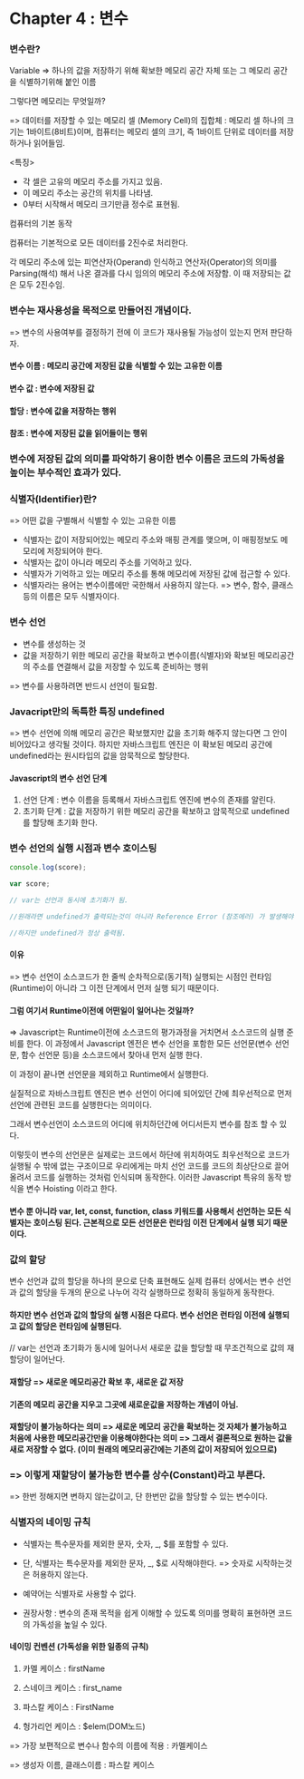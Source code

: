 # Chapter 4 : 변수

### 변수란?

Variable => 하나의 값을 저장하기 위해 확보한 메모리 공간 자체 또는 그 메모리 공간을 식별하기위해 붙인 이름

그렇다면 메모리는 무엇일까?

=> 데이터를 저장할 수 있는 메모리 셀 (Memory Cell)의 집합체 : 메모리 셀 하나의 크기는 1바이트(8비트)이며, 컴퓨터는 메모리 셀의 크기, 즉 1바이트 단위로 데이터를 저장하거나 읽어들임.

<특징> 

- 각 셀은 고유의 메모리 주소를 가지고 있음.
- 이 메모리 주소는 공간의 위치를 나타냄.
- 0부터 시작해서 메모리 크기만큼 정수로 표현됨.

컴퓨터의 기본 동작

컴퓨터는 기본적으로 모든 데이터를 2진수로 처리한다.

각 메모리 주소에 있는 피연산자(Operand) 인식하고 연산자(Operator)의 의미를 Parsing(해석) 해서 나온 결과를 다시 임의의 메모리 주소에 저장함. 이 때 저장되는 값은 모두 2진수임.

### 변수는 재사용성을 목적으로 만들어진 개념이다.

=> 변수의 사용여부를 결정하기 전에 이 코드가 재사용될 가능성이 있는지 먼저 판단하자.

#### 변수 이름 : 메모리 공간에 저장된 값을 식별할 수 있는 고유한 이름

#### 변수 값 : 변수에 저장된 값

#### 할당 : 변수에 값을 저장하는 행위

#### 참조 : 변수에 저장된 값을 읽어들이는 행위

### 변수에 저장된 값의 의미를 파악하기 용이한 변수 이름은 코드의 가독성을 높이는 부수적인 효과가 있다.

### 식별자(Identifier)란?

=> 어떤 값을 구별해서 식별할 수 있는 고유한 이름

- 식별자는 값이 저장되어있는 메모리 주소와 매핑 관계를 맺으며, 이 매핑정보도 메모리에 저장되어야 한다.
- 식별자는 값이 아니라 메모리 주소를 기억하고 있다.
- 식별자가 기억하고 있는 메모리 주소를 통해 메모리에 저장된 값에 접근할 수 있다.
- 식별자라는 용어는 변수이름에만 국한해서 사용하지 않는다. => 변수, 함수, 클래스 등의 이름은 모두 식별자이다.

### 변수 선언

- 변수를 생성하는 것
- 값을 저장하기 위한 메모리 공간을 확보하고 변수이름(식별자)와 확보된 메모리공간의 주소를 연결해서 값을 저장할 수 있도록 준비하는 행위

=> 변수를 사용하려면 반드시 선언이 필요함.

### Javacript만의 독특한 특징 undefined

=> 변수 선언에 의해 메모리 공간은 확보했지만 값을 초기화 해주지 않는다면 그 안이 비어있다고 생각될 것이다. 하지만 자바스크립트 엔진은 이 확보된 메모리 공간에 undefined라는 원시타입의 값을 암묵적으로 할당한다.

#### Javascript의 변수 선언 단계

1. 선언 단계 : 변수 이름을 등록해서 자바스크립트 엔진에 변수의 존재를 알린다.
2. 초기화 단계 : 값을 저장하기 위한 메모리 공간을 확보하고 암묵적으로 undefined를 할당해 초기화 한다.

### 변수 선언의 실행 시점과 변수 호이스팅

``` javascript
console.log(score);

var score; 

// var는 선언과 동시에 초기화가 됨. 

//원래라면 undefined가 출력되는것이 아니라 Reference Error (참조에러) 가 발생해야 함. 

//하지만 undefined가 정상 출력됨.
```
#### 이유

=> 변수 선언이 소스코드가 한 줄씩 순차적으로(동기적) 실행되는 시점인 런타임(Runtime)이 아니라 그 이전 단계에서 먼저 실행 되기 때문이다.

#### 그럼 여기서 Runtime이전에 어떤일이 일어나는 것일까?

=> Javascript는 Runtime이전에 소스코드의 평가과정을 거치면서 소스코드의 실행 준비를 한다. 이 과정에서 Javascript 엔전은 변수 선언을 포함한 모든 선언문(변수 선언문, 함수 선언문 등)을 소스코드에서 찾아내 먼저 실행 한다.

이 과정이 끝나면 선언문을 제외하고 Runtime에서 실행한다.

실질적으로 자바스크립트 엔진은 변수 선언이 어디에 되어있던 간에 최우선적으로 먼저 선언에 관련된 코드를 실행한다는 의미이다.

그래서 변수선언이 소스코드의 어디에 위치하던간에 어디서든지 변수를 참조 할 수 있다.

이렇듯이 변수의 선언문은 실제로는 코드에서 하단에 위치하여도 최우선적으로 코드가 실행될 수 밖에 없는 구조이므로 우리에게는 마치 선언 코드를 코드의 최상단으로 끌어올려서 코드를 실행하는 것처럼 인식되며 동작한다. 이러한 Javascript 특유의 동작 방식을 변수 Hoisting 이라고 한다. 

#### 변수 뿐 아니라 var, let, const, function, class 키워드를 사용해서 선언하는 모든 식별자는 호이스팅 된다. 근본적으로 모든 선언문은 런타임 이전 단계에서 실행 되기 때문이다.

### 값의 할당

변수 선언과 값의 할당을 하나의 문으로 단축 표현해도 실제 컴퓨터 상에서는 변수 선언과 값의 할당을 두개의 문으로 나누어 각각 실행하므로 정확히 동일하게 동작한다.

#### 하지만 변수 선언과 값의 할당의 실행 시점은 다르다. 변수 선언은 런타임 이전에 실행되고 값의 할당은 런타임에 실행된다.

// var는 선언과 초기화가 동시에 일어나서 새로운 값을 할당할 때 무조건적으로 값의 재할당이 일어난다.

#### 재할당 => 새로운 메모리공간 확보 후, 새로운 값 저장

#### 기존의 메모리 공간을 지우고 그곳에 새로운값을 저장하는 개념이 아님.



#### 재할당이 불가능하다는 의미 => 새로운 메모리 공간을 확보하는 것 자체가 불가능하고 처음에 사용한 메모리공간만을 이용해야한다는 의미 => 그래서 결론적으로 원하는 값을 새로 저장할 수 없다. (이미 원래의 메모리공간에는 기존의 값이 저장되어 있으므로) 

### => 이렇게 재할당이 불가능한 변수를 상수(Constant)라고 부른다.

=> 한번 정해지면 변하지 않는값이고, 단 한번만 값을 할당할 수 있는 변수이다. 

### 식별자의 네이밍 규칙

- 식별자는 특수문자를 제외한 문자, 숫자, _, $를 포함할 수 있다.
- 단, 식별자는 특수문자를 제외한 문자, _, $로 시작해야한다. => 숫자로 시작하는것은 허용하지 않는다.
- 예약어는 식별자로 사용할 수 없다.

- 권장사항 : 변수의 존재 목적을 쉽게 이해할 수 있도록 의미를 명확히 표현하면 코드의 가독성을 높일 수 있다.

#### 네이밍 컨벤션 (가독성을 위한 일종의 규칙)

1. 카멜 케이스 : firstName

2. 스네이크 케이스 : first_name

3. 파스칼 케이스 : FirstName

4. 헝가리언 케이스 : $elem(DOM노드)

=> 가장 보편적으로 변수나 함수의 이름에 적용 : 카멜케이스

=> 생성자 이름, 클래스이름 : 파스칼 케이스






